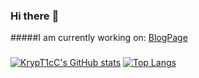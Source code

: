 ### Hi there :wave:

#####I am currently working on: [BlogPage](https://github.com/KrypT1cC/Blog-Page)

###

[![KrypT1cC's GitHub stats](https://github-readme-stats.vercel.app/api?username=KrypT1cC&theme=algolia)](https://github.com/anuraghazra/github-readme-stats) 
[![Top Langs](https://github-readme-stats.vercel.app/api/top-langs/?username=KrypT1cC&theme=algolia&layout=compact&hide=shaderlab,c%23)](https://github.com/anuraghazra/github-readme-stats)
